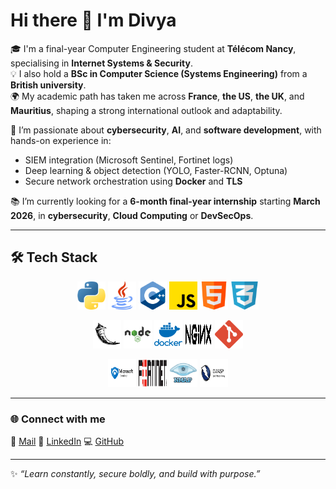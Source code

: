 # Hi there 👋 I'm Divya

🎓 I'm a final-year Computer Engineering student at **Télécom Nancy**, specialising in **Internet Systems & Security**.  
💡 I also hold a **BSc in Computer Science (Systems Engineering)** from a **British university**.  
🌍 My academic path has taken me across **France**, **the US**, **the UK**, and **Mauritius**, shaping a strong international outlook and adaptability.

🔐 I’m passionate about **cybersecurity**, **AI**, and **software development**, with hands-on experience in:  
- SIEM integration (Microsoft Sentinel, Fortinet logs)  
- Deep learning & object detection (YOLO, Faster-RCNN, Optuna)  
- Secure network orchestration using **Docker** and **TLS**  

📚 I’m currently looking for a **6-month final-year internship** starting **March 2026**, in **cybersecurity**, **Cloud Computing** or **DevSecOps**.

---
## 🛠️ Tech Stack

<p align="center">
  <!-- Programming Languages -->
  <img src="./logos/python.png" alt="Python" width="45" height="45"/>
  <img src="./logos/java.png" alt="Java" width="45" height="45"/>
  <img src="./logos/cpp.png" alt="C/C++" width="45" height="45"/>
  <img src="./logos/javascript.png" alt="JavaScript" width="45" height="45"/>
  <img src="./logos/html5.png" alt="HTML5" width="45" height="45"/>
  <img src="./logos/css3.png" alt="CSS3" width="45" height="45"/>
</p>

<p align="center">
  <!-- Frameworks & Tools -->
  <img src="./logos/flask.png" alt="Flask" width="45" height="45"/>
  <img src="./logos/nodejs.png" alt="Node.js" width="45" height="45"/>
  <img src="./logos/docker.png" alt="Docker" width="45" height="45"/>
  <img src="./logos/nginx.png" alt="NGINX" width="45" height="45"/>
  <img src="./logos/git.png" alt="Git" width="45" height="45"/>
</p>

<p align="center">
  <!-- Security & Cloud -->
  <img src="./logos/microsoft-sentinel.png" alt="Microsoft Sentinel" width="45" height="45"/>
  <img src="./logos/fortinet.png" alt="Fortinet" width="45" height="45"/>
  <img src="./logos/nmap.png" alt="Nmap" width="45" height="45"/>
  <img src="./logos/owasp.png" alt="OWASP ZAP" width="45" height="45"/>
</p>

---

### 🌐 Connect with me
📧 [Mail](mailto:divya.pugo@gmail.com)  🔗 [LinkedIn](https://www.linkedin.com/in/divya-pugo-985691194/)  💻 [GitHub](https://github.com/divpugo)

---

✨ _“Learn constantly, secure boldly, and build with purpose.”_
